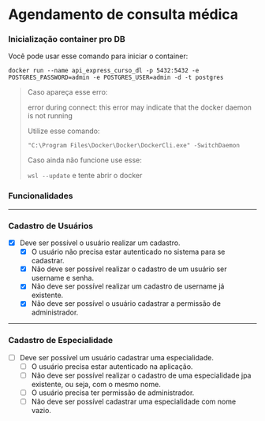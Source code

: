 # Agendamento de consulta médica

### **Inicialização container pro DB**

Você pode usar esse comando para iniciar o container:

`docker run --name api_express_curso_dl -p 5432:5432 -e POSTGRES_PASSWORD=admin -e POSTGRES_USER=admin -d -t postgres`

> Caso apareça esse erro:
>
> error during connect: this error may indicate that the docker daemon is not running
>
> Utilize esse comando:
>
> `"C:\Program Files\Docker\Docker\DockerCli.exe" -SwitchDaemon`
>
> Caso ainda não funcione use esse:
>
> `wsl --update` e tente abrir o docker

### **Funcionalidades**

---

### **Cadastro de Usuários**

- [x] Deve ser possível o usuário realizar um cadastro.
  - [x] O usuário não precisa estar autenticado no sistema para se cadastrar.
  - [x] Não deve ser possível realizar o cadastro de um usuário ser username e senha.
  - [x] Não deve ser possível realizar um cadastro de username já existente.
  - [x] Não deve ser possível o usuário cadastrar a permissão de administrador.

---

### **Cadastro de Especialidade**

- [ ] Deve ser possível um usuário cadastrar uma especialidade.
  - [ ] O usuário precisa estar autenticado na aplicação.
  - [ ] Não deve ser possível realizar o cadastro de uma especialidade jpa existente, ou seja, com o mesmo nome.
  - [ ] O usuário precisa ter permissão de administrador.
  - [ ] Não deve ser possível cadastrar uma especialidade com nome vazio.
